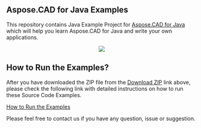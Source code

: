 ## Aspose.CAD for Java Examples

This repository contains Java Example Project for [Aspose.CAD for Java](https://www.aspose.com/products/cad/java) which will help you learn Aspose.CAD for Java and write your own applications.

<p align="center">
  <a title="Download Examples ZIP" href="https://github.com/aspose-cad/Aspose.CAD-for-Java/archive/master.zip">
	<img src="https://raw.github.com/AsposeExamples/java-examples-dashboard/master/images/downloadZip-Button-Large.png" />
  </a>
</p>


## How to Run the Examples?

After you have downloaded the ZIP file from the [Download ZIP](https://github.com/aspose-cad/Aspose.CAD-for-Java/archive/master.zip) link above, please check the following link with detailed instructions on how to run these Source Code Examples.

[How to Run the Examples](https://docs.aspose.com/display/cadjava/How+to+Run+the+Examples)

Please feel free to contact us if you have any question, issue or suggestion.
